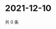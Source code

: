 # 2021-12-10

共 0 条

<!-- BEGIN WEIBO -->
<!-- 最后更新时间 Fri Dec 10 2021 00:12:52 GMT+0800 (China Standard Time) -->

<!-- END WEIBO -->
